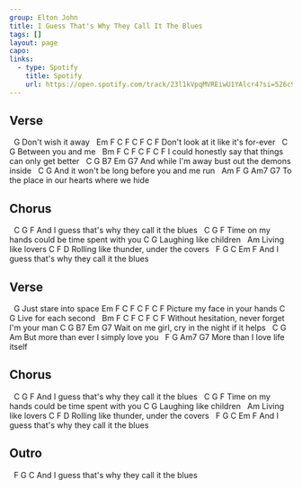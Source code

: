 ```yaml
---
group: Elton John
title: I Guess That's Why They Call It The Blues
tags: []
layout: page
capo: 
links: 
  - type: Spotify
    title: Spotify
    url: https://open.spotify.com/track/23l1kVpqMVREiwU1YAlcr4?si=526c930d57704a6e
---
```


## Verse

&nbsp;             G
Don't wish it away
&nbsp;     Em              F        C    F C F C F
Don't look at it like it's for-ever
&nbsp; C             G
Between you and me
&nbsp;                Bm                  F        C      F C F C F
I could honestly say that things can only get better
&nbsp;   C         G         B7               Em    G7
And while I'm away bust out the demons inside
&nbsp;               C                     G
And it won't be long before you and me run
&nbsp;       Am          F               G    Am7    G7
To the place in our hearts where we hide

## Chorus

&nbsp;     C                     G           F
And I guess that's why they call it the blues
&nbsp;          C               G              F
Time on my hands could be time spent with you
C             G
Laughing like children
&nbsp;           Am
Living like lovers
C            F                   D
Rolling like thunder, under the covers
&nbsp;     F                      G          C      Em F
And I guess that's why they call it the blues

## Verse

&nbsp;               G
Just stare into space
Em          F           C F C F C F
Picture my face in your hands
C                G
Live for each second
&nbsp;           Bm               F            C  F C F C F
Without hesitation, never forget I'm your man
C          G     B7                     Em     G7
Wait on me girl, cry in the night if it helps
&nbsp;   C            G               Am
But more than ever I simply love you
&nbsp;           F           G     Am7    G7
More than I love life itself

## Chorus

&nbsp;     C                     G           F
And I guess that's why they call it the blues
&nbsp;          C               G              F
Time on my hands could be time spent with you
C             G
Laughing like children
&nbsp;           Am
Living like lovers
C            F                   D
Rolling like thunder, under the covers
&nbsp;     F                      G           C      Em F
And I guess that's why they call it the blues

## Outro

&nbsp;     F                     G          C
And I guess that's why they call it the blues

